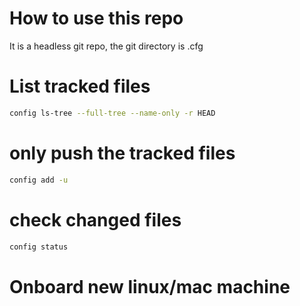 # How to use this repo
It is a headless git repo, the git directory is .cfg

# List tracked files
```bash
config ls-tree --full-tree --name-only -r HEAD
```


# only push the tracked files
```bash
config add -u
```

# check changed files
```bash
config status
```

# Onboard new linux/mac machine


